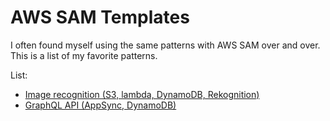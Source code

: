 # AWS SAM Templates

I often found myself using the same patterns with AWS SAM over and over. This is a list of my favorite patterns.

List:
- [Image recognition (S3, lambda, DynamoDB, Rekognition)](/rekognition/)
- [GraphQL API (AppSync, DynamoDB)](/graphqlAPI/)
